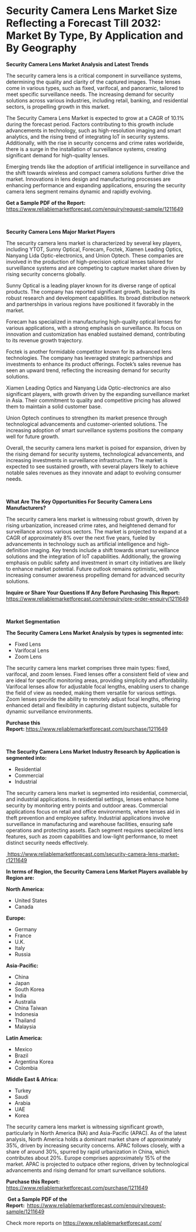 <p><h1>Security Camera Lens Market Size Reflecting a Forecast Till 2032: Market By Type, By Application and By Geography</h1></p><p><strong>Security Camera Lens Market Analysis and Latest Trends</strong></p>
<p><p>The security camera lens is a critical component in surveillance systems, determining the quality and clarity of the captured images. These lenses come in various types, such as fixed, varifocal, and panoramic, tailored to meet specific surveillance needs. The increasing demand for security solutions across various industries, including retail, banking, and residential sectors, is propelling growth in this market.</p><p>The Security Camera Lens Market is expected to grow at a CAGR of 10.1% during the forecast period. Factors contributing to this growth include advancements in technology, such as high-resolution imaging and smart analytics, and the rising trend of integrating IoT in security systems. Additionally, with the rise in security concerns and crime rates worldwide, there is a surge in the installation of surveillance systems, creating significant demand for high-quality lenses.</p><p>Emerging trends like the adoption of artificial intelligence in surveillance and the shift towards wireless and compact camera solutions further drive the market. Innovations in lens design and manufacturing processes are enhancing performance and expanding applications, ensuring the security camera lens segment remains dynamic and rapidly evolving.</p></p>
<p><strong>Get a Sample PDF of the Report:&nbsp;</strong> <a href="https://www.reliablemarketforecast.com/enquiry/request-sample/1211649?utm_campaign=3505&utm_medium=2&utm_source=Github&utm_content=ia&utm_term=24032025&utm_id=security-camera-lens">https://www.reliablemarketforecast.com/enquiry/request-sample/1211649</a></p>
<p>&nbsp;</p>
<p><strong>Security Camera Lens Major Market Players</strong></p>
<p><p>The security camera lens market is characterized by several key players, including YTOT, Sunny Optical, Forecam, Foctek, Xiamen Leading Optics, Nanyang Lida Optic-electronics, and Union Optech. These companies are involved in the production of high-precision optical lenses tailored for surveillance systems and are competing to capture market share driven by rising security concerns globally.</p><p>Sunny Optical is a leading player known for its diverse range of optical products. The company has reported significant growth, backed by its robust research and development capabilities. Its broad distribution network and partnerships in various regions have positioned it favorably in the market.</p><p>Forecam has specialized in manufacturing high-quality optical lenses for various applications, with a strong emphasis on surveillance. Its focus on innovation and customization has enabled sustained demand, contributing to its revenue growth trajectory.</p><p>Foctek is another formidable competitor known for its advanced lens technologies. The company has leveraged strategic partnerships and investments to enhance its product offerings. Foctek’s sales revenue has seen an upward trend, reflecting the increasing demand for security solutions.</p><p>Xiamen Leading Optics and Nanyang Lida Optic-electronics are also significant players, with growth driven by the expanding surveillance market in Asia. Their commitment to quality and competitive pricing has allowed them to maintain a solid customer base.</p><p>Union Optech continues to strengthen its market presence through technological advancements and customer-oriented solutions. The increasing adoption of smart surveillance systems positions the company well for future growth.</p><p>Overall, the security camera lens market is poised for expansion, driven by the rising demand for security systems, technological advancements, and increasing investments in surveillance infrastructure. The market is expected to see sustained growth, with several players likely to achieve notable sales revenues as they innovate and adapt to evolving consumer needs.</p></p>
<p>&nbsp;</p>
<p><strong>What Are The Key Opportunities For Security Camera Lens Manufacturers?</strong></p>
<p><p>The security camera lens market is witnessing robust growth, driven by rising urbanization, increased crime rates, and heightened demand for surveillance across various sectors. The market is projected to expand at a CAGR of approximately 8% over the next five years, fueled by advancements in technology such as artificial intelligence and high-definition imaging. Key trends include a shift towards smart surveillance solutions and the integration of IoT capabilities. Additionally, the growing emphasis on public safety and investment in smart city initiatives are likely to enhance market potential. Future outlook remains optimistic, with increasing consumer awareness propelling demand for advanced security solutions.</p></p>
<p><strong>Inquire or Share Your Questions If Any Before Purchasing This Report:</strong> <a href="https://www.reliablemarketforecast.com/enquiry/pre-order-enquiry/1211649?utm_campaign=3505&utm_medium=2&utm_source=Github&utm_content=ia&utm_term=24032025&utm_id=security-camera-lens">https://www.reliablemarketforecast.com/enquiry/pre-order-enquiry/1211649</a></p>
<p>&nbsp;</p>
<p><strong>Market Segmentation</strong></p>
<p><strong>The Security Camera Lens Market Analysis by types is segmented into:</strong></p>
<p><ul><li>Fixed Lens</li><li>Varifocal Lens</li><li>Zoom Lens</li></ul></p>
<p><p>The security camera lens market comprises three main types: fixed, varifocal, and zoom lenses. Fixed lenses offer a consistent field of view and are ideal for specific monitoring areas, providing simplicity and affordability. Varifocal lenses allow for adjustable focal lengths, enabling users to change the field of view as needed, making them versatile for various settings. Zoom lenses provide the ability to remotely adjust focal lengths, offering enhanced detail and flexibility in capturing distant subjects, suitable for dynamic surveillance environments.</p></p>
<p><strong>Purchase this Report:&nbsp;</strong><a href="https://www.reliablemarketforecast.com/purchase/1211649?utm_campaign=3505&utm_medium=2&utm_source=Github&utm_content=ia&utm_term=24032025&utm_id=security-camera-lens">https://www.reliablemarketforecast.com/purchase/1211649</a></p>
<p>&nbsp;</p>
<p><strong>The Security Camera Lens Market Industry Research by Application is segmented into:</strong></p>
<p><ul><li>Residential</li><li>Commercial</li><li>Industrial</li></ul></p>
<p><p>The security camera lens market is segmented into residential, commercial, and industrial applications. In residential settings, lenses enhance home security by monitoring entry points and outdoor areas. Commercial applications focus on retail and office environments, where lenses aid in theft prevention and employee safety. Industrial applications involve surveillance in manufacturing and warehouse facilities, ensuring safe operations and protecting assets. Each segment requires specialized lens features, such as zoom capabilities and low-light performance, to meet distinct security needs effectively.</p></p>
<p><a href="https://www.reliablemarketforecast.com/security-camera-lens-market-r1211649?utm_campaign=3505&utm_medium=2&utm_source=Github&utm_content=ia&utm_term=24032025&utm_id=security-camera-lens">&nbsp;https://www.reliablemarketforecast.com/security-camera-lens-market-r1211649</a></p>
<p><strong>In terms of Region, the Security Camera Lens Market Players available by Region are:</strong></p>
<p>
    <p> <strong> North America: </strong>
        <ul>
            <li>United States</li>
            <li>Canada</li>
        </ul>
        </p> 
    <p> <strong> Europe: </strong>
        <ul>
            <li>Germany</li>
            <li>France</li>
            <li>U.K.</li>
            <li>Italy</li>
            <li>Russia</li>
        </ul>
        </p> 
    <p> <strong> Asia-Pacific: </strong>
        <ul>
            <li>China</li>
            <li>Japan</li>
            <li>South Korea</li>
            <li>India</li>
            <li>Australia</li>
            <li>China Taiwan</li>
            <li>Indonesia</li>
            <li>Thailand</li>
            <li>Malaysia</li>
        </ul>
        </p> 
    <p> <strong> Latin America: </strong>
        <ul>
            <li>Mexico</li>
            <li>Brazil</li>
            <li>Argentina Korea</li>
            <li>Colombia</li>
        </ul>
        </p> 
    <p> <strong> Middle East & Africa: </strong>
        <ul>
            <li>Turkey</li>
            <li>Saudi</li>
            <li>Arabia</li>
            <li>UAE</li>
            <li>Korea</li>
        </ul>
    </p>
    </p>
<p><p>The security camera lens market is witnessing significant growth, particularly in North America (NA) and Asia-Pacific (APAC). As of the latest analysis, North America holds a dominant market share of approximately 35%, driven by increasing security concerns. APAC follows closely, with a share of around 30%, spurred by rapid urbanization in China, which contributes about 20%. Europe comprises approximately 15% of the market. APAC is projected to outpace other regions, driven by technological advancements and rising demand for smart surveillance solutions.</p></p>
<p><strong>Purchase this Report: </strong><a href="https://www.reliablemarketforecast.com/purchase/1211649?utm_campaign=3505&utm_medium=2&utm_source=Github&utm_content=ia&utm_term=24032025&utm_id=security-camera-lens">https://www.reliablemarketforecast.com/purchase/1211649</a></p>
<p>&nbsp;<strong>Get a Sample PDF of the Report:&nbsp;&nbsp;</strong><a href="https://www.reliablemarketforecast.com/enquiry/request-sample/1211649?utm_campaign=3505&utm_medium=2&utm_source=Github&utm_content=ia&utm_term=24032025&utm_id=security-camera-lens">https://www.reliablemarketforecast.com/enquiry/request-sample/1211649</a></p>
<p><strong></strong></p>
<p>Check more reports on <a href="https://www.reliablemarketforecast.com/?utm_campaign=3505&utm_medium=2&utm_source=Github&utm_content=ia&utm_term=24032025&utm_id=security-camera-lens">https://www.reliablemarketforecast.com/</a></p>